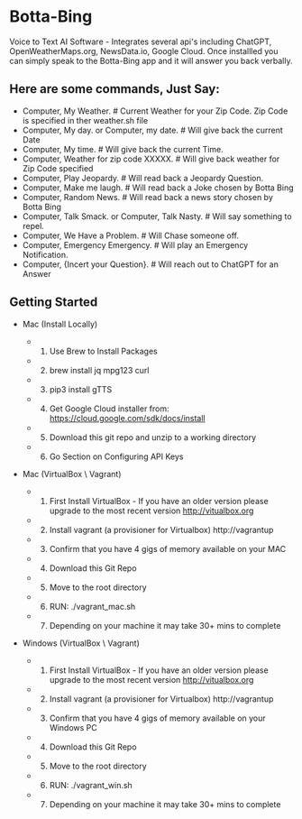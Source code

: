 # Botta-Bing
Voice to Text AI Software - Integrates several api's including ChatGPT, OpenWeatherMaps.org, NewsData.io, Google Cloud.
Once installled you can simply speak to the Botta-Bing app and it will answer you back verbally.

## Here are some commands, Just Say:
- Computer, My Weather. # Current Weather for your Zip Code. Zip Code is specified in ther weather.sh file 
- Computer, My day. or Computer, my date. # Will give back the current Date 
- Computer, My time. # Will give back the current Time.
- Computer, Weather for zip code XXXXX. # Will give back weather for Zip Code specified 
- Computer, Play Jeopardy. # Will read back a Jeopardy Question.
- Computer, Make me laugh. # Will read back a Joke chosen by Botta Bing
- Computer, Random News. # Will read back a news story chosen by Botta Bing
- Computer, Talk Smack. or Computer, Talk Nasty. # Will say something to repel.
- Computer, We Have a Problem. # Will Chase someone off. 
- Computer, Emergency Emergency. # Will play an Emergency Notification.
- Computer, {Incert your Question}. # Will reach out to ChatGPT for an Answer

## Getting Started
- Mac (Install Locally)
  * 1. Use Brew to Install Packages
  * 2. brew install jq mpg123 curl
  * 3. pip3 install gTTS
  * 4. Get Google Cloud installer from: https://cloud.google.com/sdk/docs/install
  * 5. Download this git repo and unzip to a working directory
  * 6. Go Section on Configuring API Keys
    
- Mac (VirtualBox \ Vagrant)
  * 1. First Install VirtualBox - If you have an older version please upgrade to the most recent version http://vitualbox.org
  * 2. Install vagrant (a provisioner for Virtualbox) http://vagrantup
  * 3. Confirm that you have 4 gigs of memory available on your MAC
  * 4. Download this Git Repo
  * 5. Move to the root directory 
  * 6. RUN: ./vagrant_mac.sh
  * 7. Depending on your machine it may take 30+ mins to complete

- Windows (VirtualBox \ Vagrant)
  * 1. First Install VirtualBox - If you have an older version please upgrade to the most recent version http://vitualbox.org
  * 2. Install vagrant (a provisioner for Virtualbox) http://vagrantup
  * 3. Confirm that you have 4 gigs of memory available on your Windows PC
  * 4. Download this Git Repo
  * 5. Move to the root directory 
  * 6. RUN: ./vagrant_win.sh
  * 7. Depending on your machine it may take 30+ mins to complete
